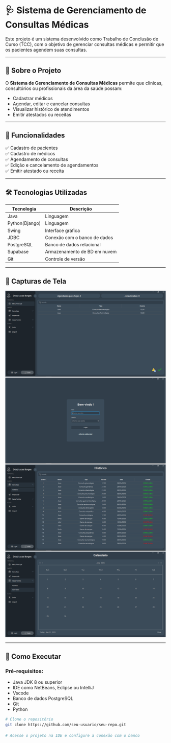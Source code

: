# 🩺 Sistema de Gerenciamento de Consultas Médicas

Este projeto é um sistema  desenvolvido como Trabalho de Conclusão de Curso (TCC), com o objetivo de gerenciar consultas médicas e permitir que os pacientes agendem suas consultas.

---

## 📌 Sobre o Projeto

O **Sistema de Gerenciamento de Consultas Médicas** permite que clínicas, consultórios ou profissionais da área da saúde possam:

- Cadastrar médicos
- Agendar, editar e cancelar consultas
- Visualizar histórico de atendimentos
- Emitir atestados ou receitas


---

## 🧩 Funcionalidades

✅ Cadastro de pacientes  
✅ Cadastro de médicos  
✅ Agendamento de consultas  
✅ Edição e cancelamento de agendamentos  
✅ Emitir atestado ou receita  

---

## 🛠 Tecnologias Utilizadas

| Tecnologia     | Descrição                   |
|----------------|-----------------------------|
| Java           | Linguagem           |
| Python(Django)  | Linguagem            |
| Swing          | Interface gráfica            |
| JDBC           | Conexão com o banco de dados |
| PostgreSQL | Banco de dados relacional    |
| Supabase      | Armazenamento de BD em nuvem  |
| Git            | Controle de versão           |

---

## 📸 Capturas de Tela
![Tela Principal](assets/tela-principal.PNG)
![Tela De Login](assets/tela-login.PNG)
![Tela De Historico](assets/tela-historico.PNG)
![Tela De Calendario](assets/tela-calendario.PNG)

---

## 🚀 Como Executar

### Pré-requisitos:
- Java JDK 8 ou superior
- IDE como NetBeans, Eclipse ou IntelliJ
- Vscode
- Banco de dados PostgreSQL
- Git
- Python

```bash
# Clone o repositório
git clone https://github.com/seu-usuario/seu-repo.git

# Acesse o projeto na IDE e configure a conexão com o banco
